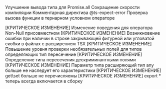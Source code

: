 Улучшение вывода типа для Promise.all
Сокращение скорости компиляции
Комментарная директива @ts-expect-error
Проверка вызова функции в тернарном условном операторе


[КРИТИЧЕСКОЕ ИЗМЕНЕНИЕ] Изменение поведения для оператора Non-Null присовместном
[КРИТИЧЕСКОЕ ИЗМЕНЕНИЕ] Возникновение ошибки при наличии в строке закрывающей фигурной или угловатой скобки в файлах с расширением TSX
[КРИТИЧЕСКОЕ ИЗМЕНЕНИЕ] Повышение уровня проверки необязательных полей для типов определяющих тип пересечение
[КРИТИЧЕСКОЕ ИЗМЕНЕНИЕ] Определение типа пересечения дескриминантными полями
[КРИТИЧЕСКОЕ ИЗМЕНЕНИЕ] Параметр типа расширяющий тип any больше не наследует его характеристики
[КРИТИЧЕСКОЕ ИЗМЕНЕНИЕ] get\set больше не перечисляемы
[КРИТИЧЕСКОЕ ИЗМЕНЕНИЕ] export * теперь всегда включается в сборку
